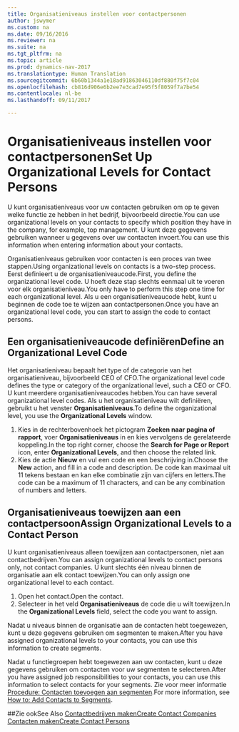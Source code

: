 ```yaml
---
title: Organisatieniveaus instellen voor contactpersonen
author: jswymer
ms.custom: na
ms.date: 09/16/2016
ms.reviewer: na
ms.suite: na
ms.tgt_pltfrm: na
ms.topic: article
ms.prod: dynamics-nav-2017
ms.translationtype: Human Translation
ms.sourcegitcommit: 6b60b1344a1e18ad91863046110df880f75f7c04
ms.openlocfilehash: cb816d906e6b2ee7e3cad7e95f5f8059f7a7be54
ms.contentlocale: nl-be
ms.lasthandoff: 09/11/2017

---
```

# <a name="set-up-organizational-levels-for-contact-persons"></a><span data-ttu-id="33b35-102">Organisatieniveaus instellen voor contactpersonen</span><span class="sxs-lookup"><span data-stu-id="33b35-102">Set Up Organizational Levels for Contact Persons</span></span>
<span data-ttu-id="33b35-103">U kunt organisatieniveaus voor uw contacten gebruiken om op te geven welke functie ze hebben in het bedrijf, bijvoorbeeld directie.</span><span class="sxs-lookup"><span data-stu-id="33b35-103">You can use organizational levels on your contacts to specify which position they have in the company, for example, top management.</span></span> <span data-ttu-id="33b35-104">U kunt deze gegevens gebruiken wanneer u gegevens over uw contacten invoert.</span><span class="sxs-lookup"><span data-stu-id="33b35-104">You can use this information when entering information about your contacts.</span></span>

<span data-ttu-id="33b35-105">Organisatieniveaus gebruiken voor contacten is een proces van twee stappen.</span><span class="sxs-lookup"><span data-stu-id="33b35-105">Using organizational levels on contacts is a two-step process.</span></span> <span data-ttu-id="33b35-106">Eerst definieert u de organisatieniveaucode.</span><span class="sxs-lookup"><span data-stu-id="33b35-106">First, you define the organizational level code.</span></span> <span data-ttu-id="33b35-107">U hoeft deze stap slechts eenmaal uit te voeren voor elk organisatieniveau.</span><span class="sxs-lookup"><span data-stu-id="33b35-107">You only have to perform this step one time for each organizational level.</span></span> <span data-ttu-id="33b35-108">Als u een organisatieniveaucode hebt, kunt u beginnen de code toe te wijzen aan contactpersonen.</span><span class="sxs-lookup"><span data-stu-id="33b35-108">Once you have an organizational level code, you can start to assign the code to contact persons.</span></span>

## <a name="define-an-organizational-level-code"></a><span data-ttu-id="33b35-109">Een organisatieniveaucode definiëren</span><span class="sxs-lookup"><span data-stu-id="33b35-109">Define an Organizational Level Code</span></span>
<span data-ttu-id="33b35-110">Het organisatieniveau bepaalt het type of de categorie van het organisatieniveau, bijvoorbeeld CEO of CFO.</span><span class="sxs-lookup"><span data-stu-id="33b35-110">The organizational level code defines the type or category of the organizational level, such a CEO  or CFO.</span></span> <span data-ttu-id="33b35-111">U kunt meerdere organisatieniveaucodes hebben.</span><span class="sxs-lookup"><span data-stu-id="33b35-111">You can have several organizational level codes.</span></span> <span data-ttu-id="33b35-112">Als u het organisatieniveau wilt definiëren, gebruikt u het venster **Organisatieniveaus**.</span><span class="sxs-lookup"><span data-stu-id="33b35-112">To define the organizational level, you use the **Organizational Levels** window.</span></span>

1. <span data-ttu-id="33b35-113">Kies in de rechterbovenhoek het pictogram **Zoeken naar pagina of rapport**, voer **Organisatieniveaus** in en kies vervolgens de gerelateerde koppeling.</span><span class="sxs-lookup"><span data-stu-id="33b35-113">In the top right corner, choose the **Search for Page or Report** icon, enter **Organizational Levels**, and then choose the related link.</span></span>
2. <span data-ttu-id="33b35-114">Kies de actie **Nieuw** en vul een code en een beschrijving in.</span><span class="sxs-lookup"><span data-stu-id="33b35-114">Choose the **New** action, and fill in a code and description.</span></span> <span data-ttu-id="33b35-115">De code kan maximaal uit 11 tekens bestaan en kan elke combinatie zijn van cijfers en letters.</span><span class="sxs-lookup"><span data-stu-id="33b35-115">The code can be a maximum of 11 characters, and can be any combination of numbers and letters.</span></span>

## <a name="assign-organizational-levels-to-a-contact-person"></a><span data-ttu-id="33b35-116">Organisatieniveaus toewijzen aan een contactpersoon</span><span class="sxs-lookup"><span data-stu-id="33b35-116">Assign Organizational Levels to a Contact Person</span></span>
<span data-ttu-id="33b35-117">U kunt organisatieniveaus alleen toewijzen aan contactpersonen, niet aan contactbedrijven.</span><span class="sxs-lookup"><span data-stu-id="33b35-117">You can assign organizational levels to contact persons only, not contact companies.</span></span> <span data-ttu-id="33b35-118">U kunt slechts één niveau binnen de organisatie aan elk contact toewijzen.</span><span class="sxs-lookup"><span data-stu-id="33b35-118">You can only assign one organizational level to each contact.</span></span>

1. <span data-ttu-id="33b35-119">Open het contact.</span><span class="sxs-lookup"><span data-stu-id="33b35-119">Open the contact.</span></span>
2. <span data-ttu-id="33b35-120">Selecteer in het veld **Organisatieniveaus** de code die u wilt toewijzen.</span><span class="sxs-lookup"><span data-stu-id="33b35-120">In the **Organizational Levels** field, select the code you want to assign.</span></span>

<span data-ttu-id="33b35-121">Nadat u niveaus binnen de organisatie aan de contacten hebt toegewezen, kunt u deze gegevens gebruiken om segmenten te maken.</span><span class="sxs-lookup"><span data-stu-id="33b35-121">After you have assigned organizational levels to your contacts, you can use this information to create segments.</span></span>

<span data-ttu-id="33b35-122">Nadat u functiegroepen hebt toegewezen aan uw contacten, kunt u deze gegevens gebruiken om contacten voor uw segmenten te selecteren.</span><span class="sxs-lookup"><span data-stu-id="33b35-122">After you have assigned job responsibilities to your contacts, you can use this information to select contacts for your segments.</span></span> <span data-ttu-id="33b35-123">Zie voor meer informatie [Procedure: Contacten toevoegen aan segmenten](marketing-add-contact-segment.md).</span><span class="sxs-lookup"><span data-stu-id="33b35-123">For more information, see [How to: Add Contacts to Segments](marketing-add-contact-segment.md).</span></span>

##<a name="see-also"></a><span data-ttu-id="33b35-124">Zie ook</span><span class="sxs-lookup"><span data-stu-id="33b35-124">See Also</span></span>
[<span data-ttu-id="33b35-125">Contactbedrijven maken</span><span class="sxs-lookup"><span data-stu-id="33b35-125">Create Contact Companies</span></span>](marketing-create-contact-companies.md)  
[<span data-ttu-id="33b35-126">Contacten maken</span><span class="sxs-lookup"><span data-stu-id="33b35-126">Create Contact Persons</span></span>](marketing-create-contact-persons.md)  

